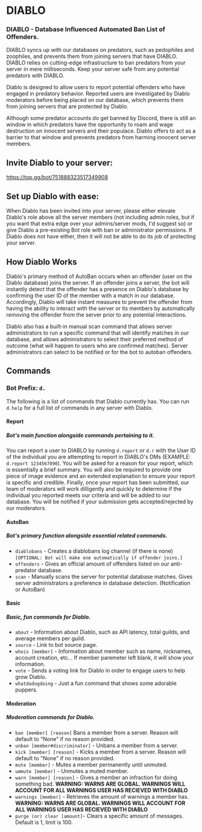 # DIABLO
### DIABLO - Database Influenced Automated Ban List of Offenders. 
DIABLO syncs up with our databases on predators, such as pedophiles and zoophiles, and prevents them from joining servers that have DIABLO. DIABLO relies on cutting-edge infrastructure to ban predators from your server in mere milliseconds. Keep your server safe from  any potential predators with DIABLO.

Diablo is designed to allow users to report potential offenders who have engaged in predatory behavior. Reported users are investigated by Diablo moderators before being placed on our database, which prevents them from joining servers that are protected by Diablo.

Although some predator accounts do get banned by Discord, there is still an window in which predators have the opportunity to roam and wage destruction on innocent servers and their populace. Diablo offers to act as a barrier to that window and prevents predators from harming innocent server members.

## Invite Diablo to your server:
https://top.gg/bot/751888323517349908

## Set up Diablo with ease:
When Diablo has been invited into your server, please either elevate Diablo's role above all the server members (not including admin roles, but if you want that extra edge over your admins/server mods, I'd suggest so) or give Diablo a pre-existing Bot role with ban or administrator permissions. If Diablo does not have either, then it will not be able to do its job of protecting your server. 

## How Diablo Works
Diablo's primary method of AutoBan occurs when an offender (user on the Diablo database) joins the server. If an offender joins a server, the bot will instantly detect that the offender has a presence on Diablo's database by confirming the user ID of the member with a match in our database. Accordingly, Diablo will take instant measures to prevent the offender from having the ability to interact with the server or its members by automatically removing the offender from the server prior to any potential interactions.

Diablo also has a built-in manual scan command that allows server administrators to run a specific command that will identify matches in our database, and allows administrators to select their preferred method of outcome (what will happen to users who are confirmed matches). Server administrators can select to be notified or for the bot to autoban offenders.
## Commands
### Bot Prefix: `d.`
The following is a list of commands that Diablo currently has. You can run `d.help` for a full list of commands in any server with Diablo.
#### Report
##### Bot's main function alongside commands pertaining to it.
You can report a user to DIABLO by running `d.report` or `d.r` with the User ID of the individual you are attempting to report in DIABLO's DMs (EXAMPLE: `d.report 1234567890`). You will be asked for a reason for your report, which is essentially a brief summary. You will also be required to provide one piece of image evidence and an extended explanation to ensure your report is specific and credible. Finally, once your report has been submitted, our team of moderators will work dilligently and quickly to determine if the individual you reported meets our criteria and will be added to our database. You will be notified if your submission gets accepted/rejected by our moderators. 

#### AutoBan
##### Bot's primary function alongside essential related commands.
- `diablobans` - Creates a diablobans log channel (if there is none) `[OPTIONAL: Bot will make one automatically if offender joins.]`
- `offenders` - Gives an official amount of offenders listed on our anti-predator database.
- `scan` - Manually scans the server for potential database matches. Gives server administrators a preference in database detection. (Notification or AutoBan)

#### Basic
##### Basic, fun commands for Diablo.
- `about` - Information about Diablo, such as API latency, total guilds, and average members per guild.
- `source` - Link to bot source page.
- `whois [member]` - Information about member such as name, nicknames, account creation, etc... If member paremeter left blank, it will show your information.
- `vote` - Sends a voting link for Diablo in order to engage users to help grow Diablo. 
- `whatdadogdoing` - Just a fun command that shows some adorable puppers. 

#### Moderation
##### Moderation commands for Diablo.
- `ban [member] [reason]` Bans a member from a server. Reason will default to "None" if no reason provided. 
- `unban [member#discriminator]` - Unbans a member from a server.
- `kick [member] [reason]` - Kicks a member from a server. Reason will default to "None" if no reason provided. 
- `mute [member]` - Mutes a member permanently until unmuted.
- `ummute [member]` - Unmutes a muted member.
- `warn [member] [reason]` - Gives a member an infraction for doing something bad. **WARNING: WARNS ARE GLOBAL. WARNINGS WILL ACCOUNT FOR ALL WARNINGS USER HAS RECIEVED WITH DIABLO**
- `warnings [member]` - Retrieves the amount of warnings a member has. **WARNING: WARNS ARE GLOBAL. WARNINGS WILL ACCOUNT FOR ALL WARNINGS USER HAS RECIEVED WITH DIABLO**
- `purge (or) clear [amount]`- Clears a specific amount of messages. Default is 1, limit is 100. 

